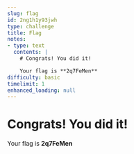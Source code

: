 ```yaml
---
slug: flag
id: 2ng1h1y93jwh
type: challenge
title: Flag
notes:
- type: text
  contents: |
    # Congrats! You did it!

    Your flag is **2q7FeMen**
difficulty: basic
timelimit: 1
enhanced_loading: null
---
```

# Congrats!  You did it!

Your flag is **2q7FeMen**